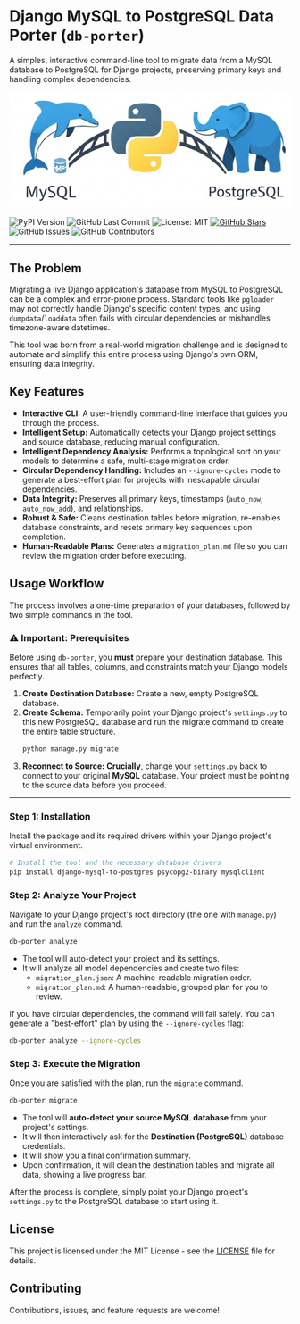 # Django MySQL to PostgreSQL Data Porter (`db-porter`)

A simples, interactive command-line tool to migrate data from a MySQL database to PostgreSQL for Django projects, preserving primary keys and handling complex dependencies.

![db-porter logo](logo.png)

![PyPI Version](https://img.shields.io/badge/PyPI-1.0.0-blue)
![GitHub Last Commit](https://img.shields.io/github/last-commit/BrunoAlz/django-mysql-to-postgres)
![License: MIT](https://img.shields.io/badge/License-MIT-yellow.svg)
[![GitHub Stars](https://img.shields.io/github/stars/BrunoAlz/django-mysql-to-postgres?style=social)](https://github.com/BrunoAlz/django-mysql-to-postgres)
![GitHub Issues](https://img.shields.io/github/issues/BrunoAlz/django-mysql-to-postgres)
![GitHub Contributors](https://img.shields.io/github/contributors/BrunoAlz/django-mysql-to-postgres)


---

## The Problem

Migrating a live Django application's database from MySQL to PostgreSQL can be a complex and error-prone process. Standard tools like `pgloader` may not correctly handle Django's specific content types, and using `dumpdata`/`loaddata` often fails with circular dependencies or mishandles timezone-aware datetimes.

This tool was born from a real-world migration challenge and is designed to automate and simplify this entire process using Django's own ORM, ensuring data integrity.

## Key Features

- **Interactive CLI:** A user-friendly command-line interface that guides you through the process.
- **Intelligent Setup:** Automatically detects your Django project settings and source database, reducing manual configuration.
- **Intelligent Dependency Analysis:** Performs a topological sort on your models to determine a safe, multi-stage migration order.
- **Circular Dependency Handling:** Includes an `--ignore-cycles` mode to generate a best-effort plan for projects with inescapable circular dependencies.
- **Data Integrity:** Preserves all primary keys, timestamps (`auto_now`, `auto_now_add`), and relationships.
- **Robust & Safe:** Cleans destination tables before migration, re-enables database constraints, and resets primary key sequences upon completion.
- **Human-Readable Plans:** Generates a `migration_plan.md` file so you can review the migration order before executing.

## Usage Workflow

The process involves a one-time preparation of your databases, followed by two simple commands in the tool.

### ⚠️ Important: Prerequisites

Before using `db-porter`, you **must** prepare your destination database. This ensures that all tables, columns, and constraints match your Django models perfectly.

1.  **Create Destination Database:** Create a new, empty PostgreSQL database.
2.  **Create Schema:** Temporarily point your Django project's `settings.py` to this new PostgreSQL database and run the migrate command to create the entire table structure.
    ```bash
    python manage.py migrate
    ```
3.  **Reconnect to Source:** **Crucially**, change your `settings.py` back to connect to your original **MySQL** database. Your project must be pointing to the source data before you proceed.

---

### Step 1: Installation

Install the package and its required drivers within your Django project's virtual environment.

```bash
# Install the tool and the necessary database drivers
pip install django-mysql-to-postgres psycopg2-binary mysqlclient
```

### Step 2: Analyze Your Project

Navigate to your Django project's root directory (the one with `manage.py`) and run the `analyze` command.

```bash
db-porter analyze
```

- The tool will auto-detect your project and its settings.
- It will analyze all model dependencies and create two files:
  - `migration_plan.json`: A machine-readable migration order.
  - `migration_plan.md`: A human-readable, grouped plan for you to review.

If you have circular dependencies, the command will fail safely. You can generate a "best-effort" plan by using the `--ignore-cycles` flag:

```bash
db-porter analyze --ignore-cycles
```

### Step 3: Execute the Migration

Once you are satisfied with the plan, run the `migrate` command.

```bash
db-porter migrate
```

- The tool will **auto-detect your source MySQL database** from your project's settings.
- It will then interactively ask for the **Destination (PostgreSQL)** database credentials.
- It will show you a final confirmation summary.
- Upon confirmation, it will clean the destination tables and migrate all data, showing a live progress bar.

After the process is complete, simply point your Django project's `settings.py` to the PostgreSQL database to start using it.

## License

This project is licensed under the MIT License - see the [LICENSE](LICENSE) file for details.

## Contributing

Contributions, issues, and feature requests are welcome!
